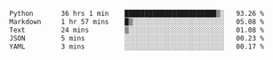 <!--START_SECTION:waka-->

```txt
Python       36 hrs 1 min    ███████████████████████▒░   93.26 %
Markdown     1 hr 57 mins    █▒░░░░░░░░░░░░░░░░░░░░░░░   05.08 %
Text         24 mins         ▒░░░░░░░░░░░░░░░░░░░░░░░░   01.08 %
JSON         5 mins          ░░░░░░░░░░░░░░░░░░░░░░░░░   00.23 %
YAML         3 mins          ░░░░░░░░░░░░░░░░░░░░░░░░░   00.17 %
```

<!--END_SECTION:waka-->
